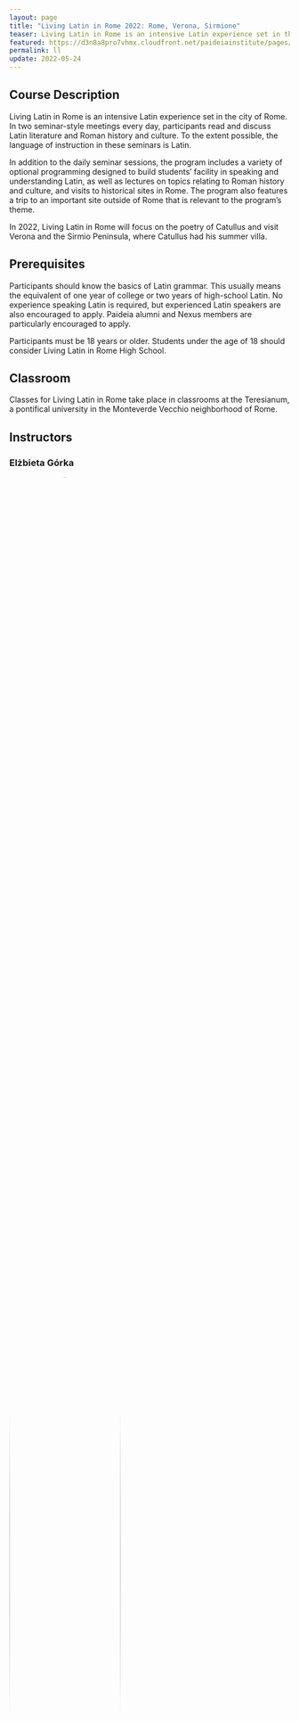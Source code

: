 ```yaml
---
layout: page
title: "Living Latin in Rome 2022: Rome, Verona, Sirmione"
teaser: Living Latin in Rome is an intensive Latin experience set in the city of Rome.  July 3rd-July 17th 2022
featured: https://d3n8a8pro7vhmx.cloudfront.net/paideiainstitute/pages/275/attachments/original/1450454817/23205104409_7a7a1eea45_z.jpg?1450454817
permalink: ll
update: 2022-05-24
---
```


## Course Description

Living Latin in Rome is an intensive Latin experience set in the city of Rome. In two seminar-style meetings every day, participants read and discuss Latin literature and Roman history and culture. To the extent possible, the language of instruction in these seminars is Latin. 

In addition to the daily seminar sessions, the program includes a variety of optional programming designed to build students’ facility in speaking and understanding Latin, as well as lectures on topics relating to Roman history and culture, and visits to historical sites in Rome. The program also features a trip to an important site outside of Rome that is relevant to the program’s theme. 

In 2022, Living Latin in Rome will focus on the poetry of Catullus and visit Verona and the Sirmio Peninsula, where Catullus had his summer villa.

## Prerequisites 

Participants should know the basics of Latin grammar. This usually means the equivalent of one year of college or two years of high-school Latin. No experience speaking Latin is required, but experienced Latin speakers are also encouraged to apply. Paideia alumni and Nexus members are particularly encouraged to apply.

Participants must be 18 years or older. Students under the age of 18 should consider Living Latin in Rome High School.

## Classroom

Classes for Living Latin in Rome take place in classrooms at the Teresianum, a pontifical university in the Monteverde Vecchio neighborhood of Rome.

## Instructors

### Elżbieta Górka

<img src="https://assets.nationbuilder.com/paideiainstitute/profile_images/d97e3917a8f6336845311f29ffd96dc4d222c9ff.jpg?1576360101" width="100%" height="100%" style="margin-left:auto;margin-right:auto;max-width: 200px;border-radius: 50%;mix-blend-mode: normal;">

Elżbieta Górka is a Ph.D. student in Literary studies and MA student in psychology at University of Wrocław in Poland. She holds a MA in Classics from the same University. Elżbieta is particularly interested in Neo-Latin literature and is writing her doctoral dissertation on the pastoral poetry of Neo-Latin poet Giovanni Baptista Mantovano. Her other academic interests include Augustan poetry, the image of woman in Latin literature, cognitive psychology and psycholinguistics. In her free time Elżbieta reads English literature from the turn of the 18th and 19th centuries, draws and sings in choirs, collects herbs and hikes in the mountains.

### Matthew McGowan

<img src="https://assets.nationbuilder.com/paideiainstitute/profile_images/6fc77b730c8101c22644e9cf1f3c0044820d8bed.jpg?1531125436" width="100%" height="100%" style="margin-left:auto;margin-right:auto;max-width: 200px;border-radius: 50%;mix-blend-mode: normal;">

Matthew McGowan is Associate Professor & Chair of Classics at Fordham University and alumnus of Reginald Foster's Fifth Experience (Rome 1998-99). From 2009-2015 he served as President of the NY Classical Club and is currently the Vice-President for Communication and Outreach for the Society of Classical Studies. His scholarly interests range broadly over Greek and Latin literature and the classical tradition. His first book, Ovid in Exile: Power and Poetic Redress in the Tristia and Epistulae ex Ponto, appeared in 2009 with Brill, and he has just completed an edited volume, Classical New York: Greece & Rome in NY's Art and Architecture, for Fordham University Press. He is currently at work on a Guide to the Greek and Latin Inscriptions of New York City alongside a survey of ancient lexicography, Dictionaries in Ancient Rome: The Art of Defining Latin Words, 200 BC--800 AD. He teaches a wide array of courses, from classical myth to Latin prose composition, and is delighted to be working with Paideia and its wonderful students and staff!

### Tyler Patterson

<img src="https://assets.nationbuilder.com/paideiainstitute/profile_images/e95a609ef7239b20ae89a3dd4e98172d149fac21.jpg?1630941096" width="100%" height="100%" style="margin-left:auto;margin-right:auto;max-width: 200px;border-radius: 50%;mix-blend-mode: normal;">

Tyler is a PhD student in Classics at the University of Southern California in Los Angeles and a Senior Rome Fellow of the Paideia Institute for 2021–22. He is an alumnus of numerous Polis, SALVI, and Paideia Institute programs worldwide and is a passionate advocate for active approaches to ancient languages. Broadly interested in the Latin literary tradition as well as the history and legacy of the Roman world, Tyler’s doctoral work focuses on the representation of the city of Rome in Latin literature, especially from c. 1100 to 1455.

### Jenny Teichmann

<img src="https://assets.nationbuilder.com/paideiainstitute/profile_images/dbd314d2a3a250fbdb058fccb7a24ad5286edb1f.jpg?1576099853" width="100%" height="100%" style="margin-left:auto;margin-right:auto;max-width: 200px;border-radius: 50%;mix-blend-mode: normal;">

Jenny studied German and Slavic philology in Greifswald, European Cultural History in Frankfurt/Oder, and, finally, Classics at Humboldt University Berlin. She is currently finishing her Master’s thesis – a German translation of the Epicurean philosopher Diogenes of Oinoanda – and plans to pursue a PhD afterwards. She has partaken in major translation projects as the Vulgata Deutsch and a new translation of the Greek Anthology into German. She holds close contact with the Polis Institute, Jerusalem, and is co-founder of the Σύλλογος Ἑλληνικός, a weekly meeting point for Greek enthusiasts in the Berlin area.

## Tuition and Fees

The tuition for Living Latin in Rome is: $2500. This includes instruction, transportation, housing during the program’s weekend trip to Verona, and three group meals. It does not include housing in Rome. Airfare and transportation to and from the airport are not included, and participants must bring their own edition of the course’s main text.

## Housing & Other Costs

Participants are free to arrange their own housing in Rome (housing during the weekend trip will be provided by the Institute). The Paideia Institute has negotiated discounted group rates with trusted housing providers in centrally located hotels. Approximate rates for each type of lodging for the duration of the program are listed below. Contact information for housing providers and group discount codes will be provided upon acceptance.

- Dorm accommodation: $550
- Hotel room shared with another program participant: $850
- Single Hotel Room: $1200
- Apartment: $1100

Airfare, transportation to and from the airport, daily expenses for meals, and spending money are not included in the cost of tuition. The cost of life in Rome can vary greatly depending on one’s tastes, but at the very least we recommend that participants budget €25/day for food. Please consider the exchange rate when planning your budget.

## Scholarships

The Paideia Institute is able to offer a number of full and partial scholarships to participants with financial need. Please visit our scholarships page to learn more. 

## Covid-19 Contingency Plan

If this program is canceled due to COVID-19, an online alternative will be offered for the price of the deposit.  If you feel more comfortable doing Living Latin from home in 2022, consider our online offerings through Telepaideia.

## Request An Application

<div style="text-align: center;color: white;"><a class="button" href="program_application_request_form" style="color: white;background: #5296ca;">Apply</a></div>
